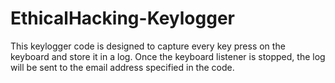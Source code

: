 # EthicalHacking-Keylogger
This keylogger code is designed to capture every key press on the keyboard and store it in a log. Once the keyboard listener is stopped, the log will be sent to the email address specified in the code.
